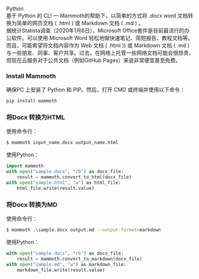 Python<br />基于 Python 的 CLI — Mammoth的帮助下，以简单的方式将 .docx word 文档转换为简单的网页文档 ( .html ) 或 Markdown 文档 ( .md ) 。<br />据统计Statista调查（2020年1月6日），Microsoft Office套件是目前最流行的办公软件。可以使用 Microsoft Word 轻松地做快速笔记、简短报告、教程文档等。而且，可能希望将文档内容作为 Web 文档 ( .html )) 或 Markdown 文档 ( .md )与一些朋友、同事、客户共享。过去，在网络上托管一些网络文档可能会很昂贵，但现在云服务对于公共文档（例如GitHub Pages）来说非常便宜甚至免费。
<a name="LEtHm"></a>
### Install Mammoth
确保PC 上安装了 Python 和 PIP。然后，打开 CMD 或终端并使用以下命令：
```bash
pip install mammoth
```
<a name="VmPDT"></a>
### 将Docx 转换为HTML
使用命令行：
```bash
$ mammoth input_name.docx output_name.html
```
使用Python：
```python
import mammoth
with open("sample.docx", "rb") as docx_file:
    result = mammoth.convert_to_html(docx_file)
with open("sample.html", "w") as html_file:
    html_file.write(result.value)
```
<a name="y0PZb"></a>
### 将Docx 转换为MD
使用命令行：
```bash
$ mammoth .\sample.docx output.md --output-format=markdown
```
使用Python：
```python
with open("sample.docx", "rb") as docx_file:
    result = mammoth.convert_to_markdown(docx_file)
with open("sample.md", "w") as markdown_file:
    markdown_file.write(result.value)
```
